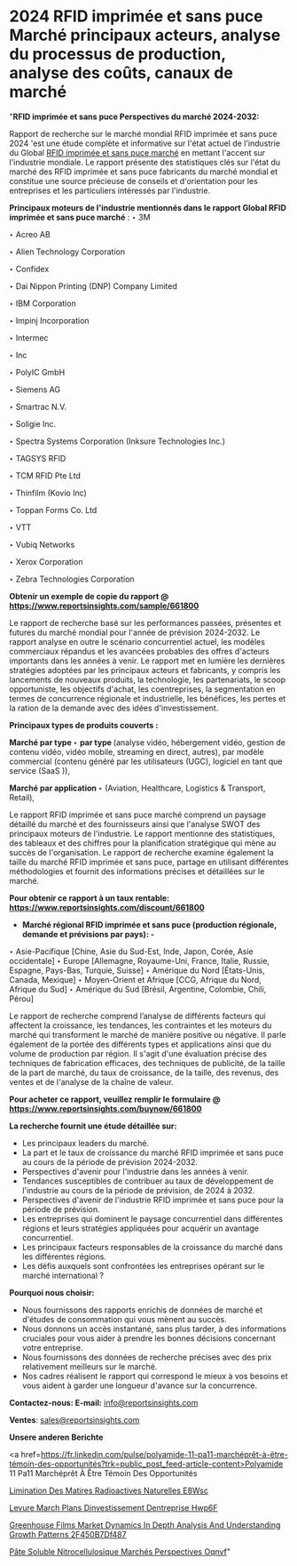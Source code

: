 # 2024 RFID imprimée et sans puce Marché principaux acteurs, analyse du processus de production, analyse des coûts, canaux de marché

"<strong>RFID imprimée et sans puce Perspectives du marché 2024-2032:</strong>

Rapport de recherche sur le marché mondial RFID imprimée et sans puce 2024 'est une étude complète et informative sur l'état actuel de l'industrie du Global <a href=https://www.reportsinsights.com/sample/661800>RFID imprimée et sans puce marché</a> en mettant l'accent sur l'industrie mondiale. Le rapport présente des statistiques clés sur l'état du marché des RFID imprimée et sans puce fabricants du marché mondial et constitue une source précieuse de conseils et d'orientation pour les entreprises et les particuliers intéressés par l'industrie.

<strong>Principaux moteurs de l'industrie mentionnés dans le rapport Global RFID imprimée et sans puce marché</strong> :
‣ 3M

‣ Acreo AB

‣ Alien Technology Corporation

‣ Confidex

‣ Dai Nippon Printing (DNP) Company Limited

‣ IBM Corporation

‣ Impinj Incorporation

‣ Intermec

‣ Inc

‣ PolyIC GmbH

‣ Siemens AG

‣ Smartrac N.V.

‣ Soligie Inc.

‣ Spectra Systems Corporation (Inksure Technologies Inc.)

‣ TAGSYS RFID

‣ TCM RFID Pte Ltd

‣ Thinfilm (Kovio Inc)

‣ Toppan Forms Co. Ltd

‣ VTT

‣ Vubiq Networks

‣ Xerox Corporation

‣ Zebra Technologies Corporation

<strong>Obtenir un exemple de copie du rapport @ <a href=https://www.reportsinsights.com/sample/661800>https://www.reportsinsights.com/sample/661800</a></strong>

Le rapport de recherche basé sur les performances passées, présentes et futures du marché mondial pour l'année de prévision 2024-2032. Le rapport analyse en outre le scénario concurrentiel actuel, les modèles commerciaux répandus et les avancées probables des offres d'acteurs importants dans les années à venir. Le rapport met en lumière les dernières stratégies adoptées par les principaux acteurs et fabricants, y compris les lancements de nouveaux produits, la technologie, les partenariats, le scoop opportuniste, les objectifs d'achat, les coentreprises, la segmentation en termes de concurrence régionale et industrielle, les bénéfices, les pertes et la ration de la demande avec des idées d'investissement.

<strong>Principaux types de produits couverts :</strong>

<strong>Marché par type </strong>
‣ <strong> par type </strong> (analyse vidéo, hébergement vidéo, gestion de contenu vidéo, vidéo mobile, streaming en direct, autres), par modèle commercial (contenu généré par les utilisateurs (UGC), logiciel en tant que service (SaaS )),

<strong>Marché par application </strong>
‣ (Aviation, Healthcare, Logistics & Transport, Retail),

Le rapport RFID imprimée et sans puce marché comprend un paysage détaillé du marché et des fournisseurs ainsi que l'analyse SWOT des principaux moteurs de l'industrie. Le rapport mentionne des statistiques, des tableaux et des chiffres pour la planification stratégique qui mène au succès de l'organisation. Le rapport de recherche examine également la taille du marché RFID imprimée et sans puce, partage en utilisant différentes méthodologies et fournit des informations précises et détaillées sur le marché.

<strong>Pour obtenir ce rapport à un taux rentable: <a href=https://www.reportsinsights.com/discount/661800>https://www.reportsinsights.com/discount/661800</a></strong>
<ul>
  <li><strong>Marché régional RFID imprimée et sans puce (production régionale, demande et prévisions par pays): -</strong></li>
</ul>
‣ Asie-Pacifique [Chine, Asie du Sud-Est, Inde, Japon, Corée, Asie occidentale]
‣ Europe [Allemagne, Royaume-Uni, France, Italie, Russie, Espagne, Pays-Bas, Turquie, Suisse]
‣ Amérique du Nord [États-Unis, Canada, Mexique]
‣ Moyen-Orient et Afrique [CCG, Afrique du Nord, Afrique du Sud]
‣ Amérique du Sud [Brésil, Argentine, Colombie, Chili, Pérou]

Le rapport de recherche comprend l’analyse de différents facteurs qui affectent la croissance, les tendances, les contraintes et les moteurs du marché qui transforment le marché de manière positive ou négative. Il parle également de la portée des différents types et applications ainsi que du volume de production par région. Il s'agit d'une évaluation précise des techniques de fabrication efficaces, des techniques de publicité, de la taille de la part de marché, du taux de croissance, de la taille, des revenus, des ventes et de l'analyse de la chaîne de valeur.

<strong>Pour acheter ce rapport, veuillez remplir le formulaire @   <a href=https://www.reportsinsights.com/buynow/661800>https://www.reportsinsights.com/buynow/661800</a></strong>

<strong>La recherche fournit une étude détaillée sur:</strong>
<ul>
  <li>Les principaux leaders du marché.</li>
  <li>La part et le taux de croissance du marché RFID imprimée et sans puce au cours de la période de prévision 2024-2032.</li>
  <li>Perspectives d'avenir pour l'industrie dans les années à venir.</li>
  <li>Tendances susceptibles de contribuer au taux de développement de l'industrie au cours de la période de prévision, de 2024 à 2032.</li>
  <li>Perspectives d'avenir de l'industrie RFID imprimée et sans puce pour la période de prévision.</li>
  <li>Les entreprises qui dominent le paysage concurrentiel dans différentes régions et leurs stratégies appliquées pour acquérir un avantage concurrentiel.</li>
  <li>Les principaux facteurs responsables de la croissance du marché dans les différentes régions.</li>
  <li>Les défis auxquels sont confrontées les entreprises opérant sur le marché international ?</li>
</ul>
<strong>Pourquoi nous choisir:</strong>
<ul>
  <li>Nous fournissons des rapports enrichis de données de marché et d'études de consommation qui vous mènent au succès.</li>
  <li>Nous donnons un accès instantané, sans plus tarder, à des informations cruciales pour vous aider à prendre les bonnes décisions concernant votre entreprise.</li>
  <li>Nous fournissons des données de recherche précises avec des prix relativement meilleurs sur le marché.</li>
  <li>Nos cadres réalisent le rapport qui correspond le mieux à vos besoins et vous aident à garder une longueur d'avance sur la concurrence.</li>
</ul>
<strong>Contactez-nous:
</strong><strong>E-mail:</strong> <a href=mailto:info@reportsinsights.com>info@reportsinsights.com</a>

<strong>Ventes</strong>: <a href=mailto:sales@reportsinsights.com>sales@reportsinsights.com</a>

<strong>Unsere anderen Berichte</strong>

<a href=https://fr.linkedin.com/pulse/polyamide-11-pa11-marchéprêt-à-être-témoin-des-opportunités?trk=public_post_feed-article-content>Polyamide 11 Pa11 Marchéprêt À Être Témoin Des Opportunités</a>

<a href=https://www.linkedin.com/pulse/%C3%A9limination-des-mati%C3%A8res-radioactives-naturelles-e8wsc/>Limination Des Matires Radioactives Naturelles E8Wsc</a>

<a href=https://www.linkedin.com/pulse/levure-march%C3%A9-plans-dinvestissement-dentreprise-hwp6f/>Levure March Plans Dinvestissement Dentreprise Hwp6F</a>

<a href=https://medium.com/@g65914336/greenhouse-films-market-dynamics-in-depth-analysis-and-understanding-growth-patterns-2f450b7df487>Greenhouse Films Market Dynamics In Depth Analysis And Understanding Growth Patterns 2F450B7Df487</a>

<a href=https://fr.linkedin.com/pulse/pâte-soluble-nitrocellulosique-marchés-perspectives-oqnvf/>Pâte Soluble Nitrocellulosique Marchés Perspectives Oqnvf</a>"
